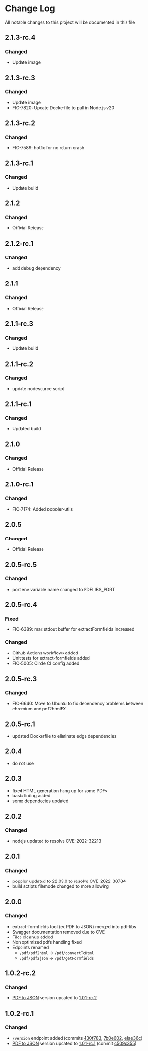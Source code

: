 # Change Log
All notable changes to this project will be documented in this file

## 2.1.3-rc.4
### Changed
 - Update image

## 2.1.3-rc.3
### Changed
 - Update image
 - FIO-7820: Update Dockerfile to pull in Node.js v20

## 2.1.3-rc.2
### Changed
 - FIO-7589: hotfix for no return crash

## 2.1.3-rc.1
### Changed
 - Update build

## 2.1.2
### Changed
 - Official Release

## 2.1.2-rc.1
### Changed
 - add debug dependency

## 2.1.1
### Changed
 - Official Release

## 2.1.1-rc.3
### Changed
 - Update build

## 2.1.1-rc.2
### Changed
 - update nodesource script

## 2.1.1-rc.1
### Changed
 - Updated build
   
## 2.1.0
### Changed
 - Official Release

## 2.1.0-rc.1
### Changed
 - FIO-7174: Added poppler-utils
   
## 2.0.5
### Changed
 - Official Release
   
## 2.0.5-rc.5
### Changed
 - port env variable name changed to PDFLIBS_PORT
## 2.0.5-rc.4
### Fixed
 - FIO-6389: max stdout buffer for extractFormfields increased
### Changed
 - Github Actions workflows added
 - Unit tests for extract-formfields added
 - FIO-5005: Circle CI config added
## 2.0.5-rc.3
### Changed
 - FIO-6640: Move to Ubuntu to fix dependency problems between chromium and pdf2htmlEX

## 2.0.5-rc.1
- updated Dockerfile to eliminate edge dependencies

## 2.0.4
- do not use

## 2.0.3
- fixed HTML generation hang up for some PDFs
- basic linting added
- some dependecies updated
## 2.0.2
### Changed
- nodejs updated to resolve CVE-2022-32213

## 2.0.1
### Changed
- poppler updated to 22.09.0 to resolve CVE-2022-38784
- build sctipts filemode changed to more allowing

## 2.0.0
### Changed
- extract-formfields tool (ex PDF to JSON) merged into pdf-libs
- Swagger documentation removed due to CVE
- Files cleanup added
- Non optimized pdfs handling fixed
- Edpoints renamed
  - `/pdf/pdf2html` -> `/pdf/convertToHtml`
  - `/pdf/pdf2json` -> `/pdf/getFormfields`

## 1.0.2-rc.2
### Changed
- [PDF to JSON](https://gitlab.com/formio/pdf-to-json) version updated to [1.0.1-rc.2](https://gitlab.com/formio/pdf-to-json/-/tree/1.0.1-rc.2)

## 1.0.2-rc.1
### Changed
- `/version` endpoint added (commits [430f783](https://gitlab.com/formio/pdf-libs/-/commit/430f78e9be97a96dee532d4b085eca18389f9b15), [7b0e602](https://gitlab.com/formio/pdf-libs/-/commit/7b0e602b2f814acebc9cd31e38365d0a84accb12), [e1ae36c](https://gitlab.com/formio/pdf-libs/-/commit/e1ae36c3cbb4e27af96b897f82bac36fb60a76bc))
- [PDF to JSON](https://gitlab.com/formio/pdf-to-json) version updated to [1.0.1-rc.1](https://gitlab.com/formio/pdf-to-json/-/tree/1.0.1-rc.1) (commit [c509d355](https://gitlab.com/formio/pdf-libs/-/commit/c509d35523fda3992ff925f24b1d60bc8b9b00a0))
